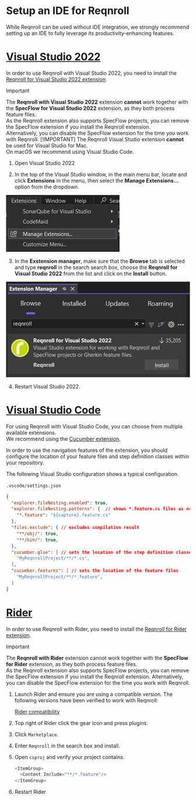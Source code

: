# Setup an IDE for Reqnroll

While Reqnroll can be used without IDE integration, we strongly recommend setting up an IDE to fully leverage its productivity-enhancing features.

# [Visual Studio 2022](#tab/vs-2022)

In order to use Reqnroll with Visual Studio 2022, you need to install the [Reqnroll for Visual Studio 2022 extension](https://marketplace.visualstudio.com/items?itemName=Reqnroll.ReqnrollForVisualStudio2022).

> [!IMPORTANT]
> The **Reqnroll with Visual Studio 2022** extension **cannot** work together with the **SpecFlow for Visual Studio 2022** extension, as they both process feature files.  
> As the Reqnroll extension also supports SpecFlow projects, you can remove the SpecFlow extension if you install the Reqnroll extension.  
> Alternatively, you can disable the SpecFlow extension for the time you work with Reqnroll.
> [!IMPORTANT]
> The Reqnroll Visual Studio extension **cannot** be used for Visual Studio for Mac.  
> On macOS we recommend using Visual Studio Code.

1. Open Visual Studio 2022

2. In the top of the Visual Studio window, in the main menu bar, locate and click **Extensions** in the menu, then select the **Manage Extensions…** option from the dropdown.

![ Visual Studio 2022 Extensions Menu ]( ../../images/installation-and-setup/setup-an-ide-for-reqnroll/extensions-menu.png )

3. In the **Exstension manager**, make sure that the **Browse** tab is selected and type **reqnroll** in the search search box, choose the **Reqnroll for Visual Studio 2022** from the list and click on the **Install** button.

![ Visual Studio 2022 Extensions Menu ]( ../../images/installation-and-setup/setup-an-ide-for-reqnroll/exstension-manager.png )

4. Restart Visual Studio 2022.

# [Visual Studio Code](#tab/vs-code)

For using Reqnroll with Visual Studio Code, you can choose from multiple available extensions.  
We recommend using the [Cucumber extension](https://marketplace.visualstudio.com/items?itemName=CucumberOpen.cucumber-official).

In order to use the navigation features of the extension, you should configure the location of your feature files and step definition classes within your repository.

The following Visual Studio configuration shows a typical configuration.

`.vscode/settings.json`

```json
{
  "explorer.fileNesting.enabled": true,
  "explorer.fileNesting.patterns": {  // shows *.feature.cs files as nested items
    "*.feature": "${capture}.feature.cs"
  },
  "files.exclude": { // excludes compilation result
    "**/obj/": true,
    "**/bin/": true,
  },
  "cucumber.glue": [ // sets the location of the step definition classes
    "MyReqnrollProject/**/*.cs",
  ],
  "cucumber.features": [ // sets the location of the feature files
    "MyReqnrollProject/**/*.feature",
  ]
}
```

# [Rider](#tab/rider)

In order to use Reqnroll with Rider, you need to install the [Reqnroll for Rider extension](https://plugins.jetbrains.com/plugin/24012-reqnroll-for-rider).

> [!IMPORTANT]
> The **Reqnroll with Rider** extension cannot work together with the **SpecFlow for Rider** extension, as they both process feature files.  
> As the Reqnroll extension also supports SpecFlow projects, you can remove the SpecFlow extension if you install the Reqnroll extension. Alternatively, you can disable the SpecFlow extension for the time you work with Reqnroll.

1. Launch Rider and ensure you are using a compatible version. The following versions have been verified to work with Reqnroll:

    [Rider compatibility](https://plugins.jetbrains.com/plugin/24012-reqnroll-for-rider/versions)

2. Top right of Rider click the gear icon and press plugins.

3. Click `Marketplace`.

4. Enter `Reqnroll` in the search box and install.

5. Open `csproj` and verify your project contains.

    ```csharp
    <ItemGroup>
      <Content Include="**/*.feature"/>
    </ItemGroup>
    ```

6. Restart Rider
